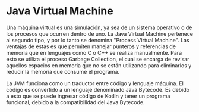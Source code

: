 # Java Virtual Machine

Una máquina virtual es una simulación, ya sea de un sistema operativo o de los procesos que ocurren dentro de uno. La Java Virtual Machine pertenece al segundo tipo, y por lo tanto se denomina "Process Virtual Machine". Las ventajas de estas es que permiten manejar punteros y referencias de memoria que en lenguajes como C o C++ se realiza manualmente. Para esto se utiliza el proceso Garbage Collection, el cual se encarga de revisar aquellos espacios en memoria que no se están utilizando para eliminarlos y reducir la memoria que consume el programa.

La JVM funciona como un traductor entre código y lenguaje máquina. El código es convertido a un lenguaje denominado Java Bytecode. Es debido a esto que se puede ingresar código de Kotlin y tener un programa funcional, debido a la compatibilidad del Java Bytecode.
